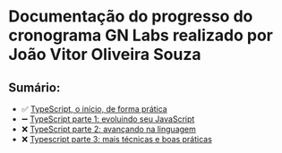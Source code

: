 # Documentação do progresso do cronograma GN Labs realizado por João Vitor Oliveira Souza
## Sumário: 
- ✅ [TypeScript, o início, de forma prática](https://github.com/joaovitoroliv/typescript/tree/main/01-typescript-o-inicio-de-forma-pratica)
- ➖ [TypeScript parte 1: evoluindo seu JavaScript](https://github.com/joaovitoroliv/typescript/tree/main/02-Typescript-evoluindo-seu-javascript)
- ❌ [TypeScript parte 2: avançando na linguagem](https://github.com/joaovitoroliv/typescript/tree/main/03-Typescript-avancando-na-linguagem)
- ❌ [Typescript parte 3: mais técnicas e boas práticas](https://github.com/joaovitoroliv/typescript/tree/main/04-Typescript-mais-tecnicas-e-boas-praticas)